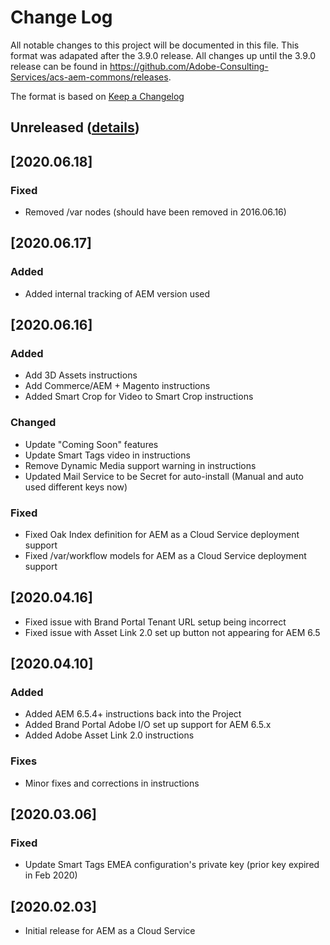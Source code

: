 # Change Log

All notable changes to this project will be documented in this file. This format was adapated
after the 3.9.0 release. All changes up until the 3.9.0 release can be found in https://github.com/Adobe-Consulting-Services/acs-aem-commons/releases.

The format is based on [Keep a Changelog](http://keepachangelog.com)

## Unreleased ([details][unreleased changes details])
<!-- Keep this up to date! After a release, change the tag name to the latest release -->
[unreleased changes details]: https://github.com/Adobe-Consulting-Services/acs-aem-commons/compare/acs-aem-commons-4.3.2...HEAD

## [2020.06.18]

### Fixed

+ Removed /var nodes (should have been removed in 2016.06.16)


## [2020.06.17]

### Added

+ Added internal tracking of AEM version used

## [2020.06.16]

### Added

+ Add 3D Assets instructions
+ Add Commerce/AEM + Magento instructions 
+ Added Smart Crop for Video to Smart Crop instructions

### Changed

+ Update "Coming Soon" features 
+ Update Smart Tags video in instructions
+ Remove Dynamic Media support warning in instructions
+ Updated Mail Service to be Secret for auto-install (Manual and auto used different keys now)

### Fixed

+ Fixed Oak Index definition for AEM as a Cloud Service deployment support
+ Fixed /var/workflow models for AEM as a Cloud Service deployment support

## [2020.04.16]

- Fixed issue with Brand Portal Tenant URL setup being incorrect
- Fixed issue with Asset Link 2.0 set up button not appearing for AEM 6.5

## [2020.04.10]

### Added
- Added AEM 6.5.4+ instructions back into the Project
- Added Brand Portal Adobe I/O set up support for AEM 6.5.x
- Added Adobe Asset Link 2.0 instructions

### Fixes
- Minor fixes and corrections in instructions

## [2020.03.06]

### Fixed
- Update Smart Tags EMEA configuration's private key (prior key expired in Feb 2020)

## [2020.02.03]

- Initial release for AEM as a Cloud Service
